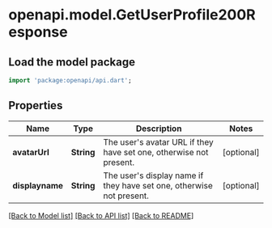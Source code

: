 # openapi.model.GetUserProfile200Response

## Load the model package
```dart
import 'package:openapi/api.dart';
```

## Properties
Name | Type | Description | Notes
------------ | ------------- | ------------- | -------------
**avatarUrl** | **String** | The user's avatar URL if they have set one, otherwise not present. | [optional] 
**displayname** | **String** | The user's display name if they have set one, otherwise not present. | [optional] 

[[Back to Model list]](../README.md#documentation-for-models) [[Back to API list]](../README.md#documentation-for-api-endpoints) [[Back to README]](../README.md)


